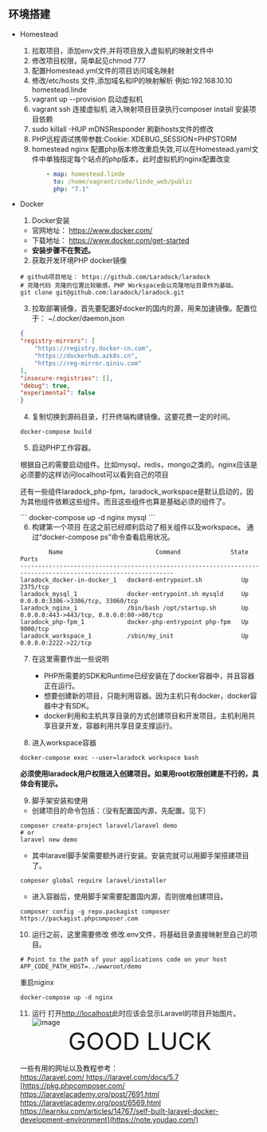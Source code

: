 ## 环境搭建
* Homestead
  1. 拉取项目，添加env文件,并将项目放入虚拟机的映射文件中
  2. 修改项目权限，简单起见chmod 777
  3. 配置Homestead.yml文件的项目访问域名映射
  4. 修改/etc/hosts 文件,添加域名和IP的映射解析 例如:192.168.10.10  homestead.linde
  5. vagrant up --provision 启动虚拟机
  6. vagrant ssh 连接虚拟机 进入映射项目目录执行composer install 安装项目依赖
  7. sudo killall -HUP mDNSResponder 刷新hosts文件的修改
  8. PHP远程调试携带参数:Cookie: XDEBUG_SESSION=PHPSTORM
  9. homestead nginx 配置php版本修改重启失效,可以在Homestead.yaml文件中单独指定每个站点的php版本，此时虚拟机的nginx配置改变
     ```yaml
         - map: homestead.linde
           to: /home/vagrant/code/linde_web/public
           php: "7.1"
     ```
* Docker
  1. Docker安装
    * 官网地址： https://www.docker.com/  
    * 下载地址： https://www.docker.com/get-started
    * **安装步骤不在赘述。**

  2. 获取开发环境PHP docker镜像
    ```
    # github项目地址： https://github.com/Laradock/laradock
    # 克隆代码 克隆的位置比较敏感，PHP Workspace会以克隆地址目录作为基础。
    git clone git@github.com:laradock/laradock.git
    ```
  3. 拉取部署镜像，首先要配置好docker的国内的源，用来加速镜像。配置位于： ~/.docker/daemon.json
    ```json
    {
    "registry-mirrors": [
        "https://registry.docker-cn.com",
        "https://dockerhub.azk8s.cn",
        "https://reg-mirror.qiniu.com"
    ],
    "insecure-registries": [],
    "debug": true,
    "experimental": false
    }
    ```
  4. 复制切换到源码目录，打开终端构建镜像。这要花费一定的时间。
    ```
    docker-compose build
    ```

  5. 启动PHP工作容器。
    <p>根据自己的需要启动组件。比如mysql，redis，mongo之类的。nginx应该是必须要的这样访问localhost可以看到自己的项目</p>
    <p>还有一些组件laradock_php-fpm，laradock_workspace是默认启动的，因为其他组件依赖这些组件。而且这些组件也算是基础必须的组件了。</p>
    ```
    docker-compose up -d nginx mysql
    ```

  6. 构建第一个项目
    在这之前已经顺利启动了相关组件以及workspace。 通过“docker-compose ps”命令查看启用状况。 
    ```
            Name                          Command              State                    Ports
    --------------------------------------------------------------------------------------------------------------
    laradock_docker-in-docker_1   dockerd-entrypoint.sh           Up      2375/tcp
    laradock_mysql_1              docker-entrypoint.sh mysqld     Up      0.0.0.0:3306->3306/tcp, 33060/tcp
    laradock_nginx_1              /bin/bash /opt/startup.sh       Up      0.0.0.0:443->443/tcp, 0.0.0.0:80->80/tcp
    laradock_php-fpm_1            docker-php-entrypoint php-fpm   Up      9000/tcp
    laradock_workspace_1          /sbin/my_init                   Up      0.0.0.0:2222->22/tcp
    ```

  7. 在这里需要作出一些说明
     - PHP所需要的SDK和Runtime已经安装在了docker容器中，并且容器正在运行。
     - 想要创建新的项目，只能利用容器。因为主机只有docker，docker容器中才有SDK。
     - docker利用和主机共享目录的方式创建项目和开发项目。主机利用共享目录开发，容器利用共享目录支撑运行。
 
  8. 进入workspace容器
    ```
    docker-compose exec --user=laradock workspace bash
    ```
    **必须使用laradock用户权限进入创建项目。如果用root权限创建是不行的，具体会有提示。**

  9. 脚手架安装和使用
    * 创建项目的命令包括：（没有配置国内源，先配置。见下）
    ```
    composer create-project laravel/laravel demo
    # or
    laravel new demo
    ```
    * 其中laravel脚手架需要额外进行安装。安装完就可以用脚手架搭建项目了。
    ```
    composer global require laravel/installer
    ```

    * 进入容器后，使用脚手架需要配置国内源，否则很难创建项目。
    ```
    composer config -g repo.packagist composer https://packagist.phpcomposer.com
    ```
  10. 运行之前，这里需要修改
    修改.env文件，将基础目录直接映射至自己的项目。
    ```
    # Point to the path of your applications code on your host
    APP_CODE_PATH_HOST=../wwwroot/demo
    ```
    重启niginx
    ```
    docker-compose up -d nginx
    ```

  11. 运行
    打开[http://localhost](http://localhost)此时应该会显示Laravel的项目开始图片。
    ![image](https://laravelacademy.org/wp-content/uploads/2017/09/15051482331119.jpg)

    <center><font size=32>GOOD LUCK</font></center>


    一些有用的网址以及教程参考：  
    [https://laravel.com/  ](https://note.youdao.com/)
    [https://laravel.com/docs/5.7  ](https://note.youdao.com/)
    [https://pkg.phpcomposer.com/  
    https://laravelacademy.org/post/7691.html  
    https://laravelacademy.org/post/6569.html  
    https://learnku.com/articles/14767/self-built-laravel-docker-development-environment](https://note.youdao.com/)